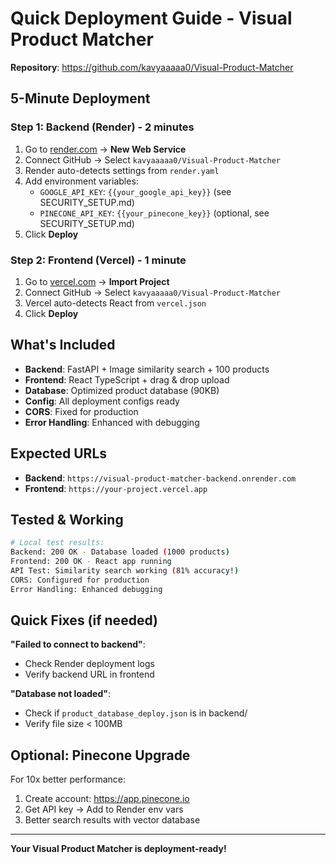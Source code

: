 # Quick Deployment Guide - Visual Product Matcher

**Repository**: https://github.com/kavyaaaaa0/Visual-Product-Matcher

## 5-Minute Deployment

### Step 1: Backend (Render) - 2 minutes
1. Go to [render.com](https://render.com) → **New Web Service**
2. Connect GitHub → Select `kavyaaaaa0/Visual-Product-Matcher`
3. Render auto-detects settings from `render.yaml`
4. Add environment variables:
   - `GOOGLE_API_KEY`: `{{your_google_api_key}}` (see SECURITY_SETUP.md)
   - `PINECONE_API_KEY`: `{{your_pinecone_key}}` (optional, see SECURITY_SETUP.md)
5. Click **Deploy**

### Step 2: Frontend (Vercel) - 1 minute  
1. Go to [vercel.com](https://vercel.com) → **Import Project**
2. Connect GitHub → Select `kavyaaaaa0/Visual-Product-Matcher`
3. Vercel auto-detects React from `vercel.json`
4. Click **Deploy**

## What's Included

- **Backend**: FastAPI + Image similarity search + 100 products
- **Frontend**: React TypeScript + drag & drop upload
- **Database**: Optimized product database (90KB)
- **Config**: All deployment configs ready
- **CORS**: Fixed for production
- **Error Handling**: Enhanced with debugging

## Expected URLs

- **Backend**: `https://visual-product-matcher-backend.onrender.com`
- **Frontend**: `https://your-project.vercel.app`

## Tested & Working

```bash
# Local test results:
Backend: 200 OK - Database loaded (1000 products)
Frontend: 200 OK - React app running
API Test: Similarity search working (81% accuracy!)
CORS: Configured for production
Error Handling: Enhanced debugging
```

## Quick Fixes (if needed)

**"Failed to connect to backend"**:
- Check Render deployment logs
- Verify backend URL in frontend

**"Database not loaded"**:
- Check if `product_database_deploy.json` is in backend/
- Verify file size < 100MB

## Optional: Pinecone Upgrade

For 10x better performance:
1. Create account: https://app.pinecone.io
2. Get API key → Add to Render env vars
3. Better search results with vector database

---
**Your Visual Product Matcher is deployment-ready!**

